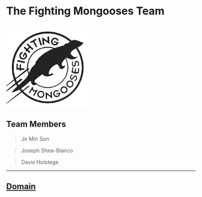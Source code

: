 # The Fighting Mongooses Team

![Alt text](image/fightingmongooses.png)


## Team Members

> Je Min Son

> Joseph Shea-Bianco

> Davis Holstege
-----------------------------------------------
[Domain](http://fightingmongooses.ddns.net/)
-----------------------------------------------

